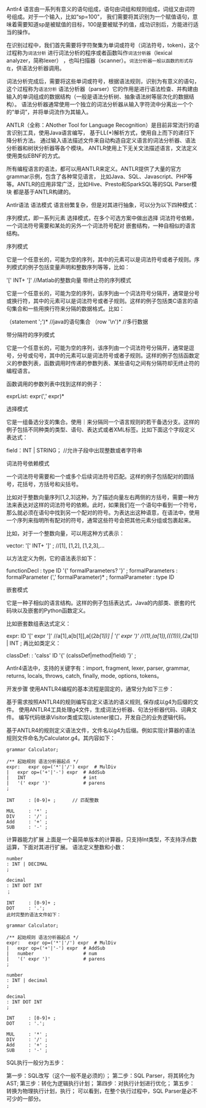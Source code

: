 Antlr4
语言由一系列有意义的语句组成，语句由词组和规则组成，词组又由词符号组成。对于一个输入，比如“sp=100"，
我们需要将其识别为一个赋值语句，意味着需要知道sp是被赋值的目标，100是要被赋予的值，成功识别后，方能进行适当的操作。

在识别过程中，我们首先需要将字符聚集为单词或符号（词法符号，token)，这个过程称为`词法分析`
进行词法分析的程序或者函数叫作`词法分析器`（lexical analyzer，简称lexer）
，也叫扫描器（scanner）。`词法分析器一般以函数的形式存在`，供语法分析器调用。

词法分析完成后，需要将这些单词或符号，根据语法规则，识别为有意义的语句，这个过程称为`语法分析`
语法分析器（parser）它的作用是进行语法检查、并构建由输入的单词组成的数据结构（一般是语法分析树、抽象语法树等层次化的数据结构）。
语法分析器通常使用一个独立的词法分析器从输入字符流中分离出一个个的“单词”，并将单词流作为其输入。

ANTLR（全称：ANother Tool for Language Recognition）是目前非常流行的语言识别工具，使用Java语言编写，
基于LL(*)解析方式，使用自上而下的递归下降分析方法。
通过输入语法描述文件来自动构造自定义语言的词法分析器、语法分析器和树状分析器等各个模块。
ANTLR使用上下无关文法描述语言，文法定义使用类似EBNF的方式。

所有编程语言的语法，都可以用ANTLR来定义。ANTLR提供了大量的官方grammar示例，包含了各种常见语言，
比如Java、SQL、Javascript、PHP等等。ANTLR的应用非常广泛，比如Hive、Presto和SparkSQL等的SQL Parser模块
都是基于ANTLR构建的。



Antlr语法
语法模式
语言纷繁复杂，但是对其进行抽象，可以分为以下四种模式：

序列模式，即一系列元素
选择模式，在多个可选方案中做出选择
词法符号依赖，一个词法符号需要和某处的另外一个词法符号配对
嵌套结构，一种自相似的语言结构。

序列模式

它是一个任意长的，可能为空的序列，其中的元素可以是词法符号或者子规则。序列模式的例子包括变量声明和整数序列等等，比如：

'[' INT+ ']'  //Matlab的整数向量
带终止符的序列模式

它是一个任意长的，可能为空的序列，该序列由一个词法符号分隔开，通常是分号或换行符，其中的元素可以是词法符号或者子规则。这样的例子包括类C语言的语句集合和一些用换行符来分隔的数据格式。比如：

（statement ';')*  //java的语句集合
（row '\n')* //多行数据


带分隔符的序列模式

它是一个任意长的，可能为空的序列，该序列由一个词法符号分隔开，通常是逗号，分号或句号，其中的元素可以是词法符号或者子规则。这样的例子包括函数定义的参数列表，函数调用时传递的参数列表、某些语句之间有分隔符却无终止符的编程语言。

函数调用的参数列表中找到这样的例子：

exprList: expr(',' expr)* 


选择模式

它是一组备选分支的集合。使用｜来分隔同一个语言规则的若干备选分支。这样的例子包括不同种类的类型、语句、表达式或者XML标签。比如下面这个字段定义表达式：

field：INT | STRING；  //允许子段中出现整数或者字符串


词法符号依赖模式

一个词法符号需要和一个或多个后续词法符号匹配。这样的例子包括配对的圆括号，花括号，方括号和尖括号。

比如对于整数向量序列[1,2,3]这种，为了描述向量左右两侧的方括号，需要一种方法来表达对这样的词法符号的依赖。此时，如果我们在一个语句中看到一个符号，那么就必须在语句中找到另一个配对的符号。为表达出这种语意，在语法中，使用一个序列来指明所有配对的符号，通常这些符号会把其他元素分组或包裹起来。

比如，对于一个整数向量，可以用这种方式表示：

vector: '[' INT+ ']' ;  //[1], [1,2], [1,2,3],...



以方法定义为例，它的语法表示如下：

functionDecl
: type ID '{' formalParameters? '}'
;
formalParameters
: formalParameter (',' formalParameter)*
;
formalParameter
: type ID


嵌套模式

它是一种子相似的语言结构。这样的例子包括表达式，Java的内部类、嵌套的代码块以及嵌套的Python函数定义。

比如嵌套数组表达式定义：

expr: ID '[' expr ']'  //a[1],a[b[1]],a[(2*b[1])]
| '(' expr ')'  //(1),(a[1]),(((1))),(2*a[1])
| INT
;
再比如类定义：

classDef:
: 'calss' ID '{' (calssDef|method|field) '}' ;



Antlr4语法中，支持的关键字有：import, fragment, lexer, parser, grammar, returns, locals, throws, catch, finally, mode, options, tokens。



开发步骤
使用ANTLR4编程的基本流程是固定的，通常分为如下三步：

基于需求按照ANTLR4的规则编写自定义语法的语义规则, 保存成以g4为后缀的文件。
使用ANTLR4工具处理g4文件，生成词法分析器、句法分析器代码、词典文件。
编写代码继承Visitor类或实现Listener接口，开发自己的业务逻辑代码。


基于ANTLR4的规则定义语法文件，文件名以g4为后缀。例如实现计算器的语法规则文件命名为Calculator.g4。其内容如下：

```text
grammar Calculator;

/** 起始规则 语法分析器起点 */
expr:	expr op=('*'|'/') expr  # MulDiv
|	expr op=('+'|'-') expr  # AddSub
|	INT                     # int
|	'(' expr ')'            # parens
;

INT     : [0-9]+ ;      // 匹配整数

MUL     : '*' ;
DIV     : '/' ;
Add     : '+' ;
SUB     : '-' ;
```


计算器能力扩展
上面是一个最简单版本的计算器，只支持Int类型，不支持浮点数运算，下面对其进行扩展。
语法定义整数和小数：
```
number
: INT | DECIMAL
;

decimal
: INT DOT INT
；

INT     : [0-9]+ ;
DOT     : '.';
此时完整的语法文件如下：
```

```
grammar Calculator;

/** 起始规则 语法分析器起点 */
expr:   expr op=('*'|'/') expr  # MulDiv
|   expr op=('+'|'-') expr  # AddSub
|   number                  # num
|   '(' expr ')'            # parens
;

number
: INT | decimal
;

decimal
: INT DOT INT
;

INT     : [0-9]+ ;
DOT     : '.';

MUL     : '*' ;
DIV     : '/' ;
Add     : '+' ;
SUB     : '-' ;
```


SQL执行一般分为五步：

第一步：SQL改写（这个一般不是必须的）；
第二步：SQL Parser，将其转化为AST;
第三步：转化为逻辑执行计划；
第四步：对执行计划进行优化；
第五步：转换为物理执行计划，执行；
可以看到，在整个执行过程中，SQL Parser是必不可少的一部分。










